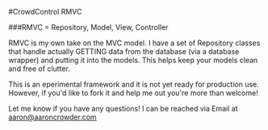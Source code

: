 #CrowdControl RMVC

###RMVC = Repository, Model, View, Controller

RMVC is my own take on the MVC model. I have a set of Repository classes that 
handle actually GETTING data from the database (via a database wrapper) and 
putting it into the models. This helps keep your models clean and free of
clutter.

This is an eperimental framework and it is not yet ready for production use.
However, if you'd like to fork it and help me out you're more than welcome!

Let me know if you have any questions! I can be reached via Email at
aaron@aaroncrowder.com